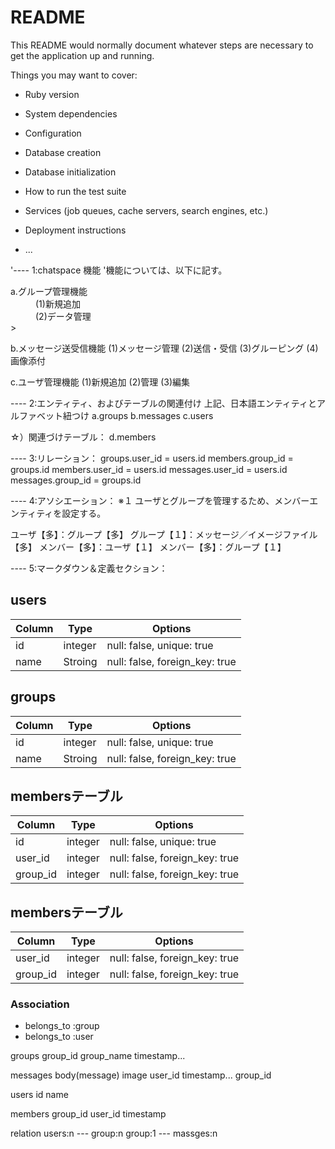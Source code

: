 # README

This README would normally document whatever steps are necessary to get the
application up and running.

Things you may want to cover:

* Ruby version

* System dependencies

* Configuration

* Database creation

* Database initialization

* How to run the test suite

* Services (job queues, cache servers, search engines, etc.)

* Deployment instructions

* ...

'---- 1:chatspace 機能
'機能については、以下に記す。
<dl>
  <dt>a.グループ管理機能</dt>
    <dd>(1)新規追加</dd>
    <dd>(2)データ管理</dd>>
</dl>






b.メッセージ送受信機能
  (1)メッセージ管理
  (2)送信・受信
  (3)グルーピング
  (4)画像添付

c.ユーザ管理機能
  (1)新規追加
  (2)管理
  (3)編集

---- 2:エンティティ、およびテーブルの関連付け
上記、日本語エンティティとアルファベット紐つけ
  a.groups
  b.messages
  c.users

☆）関連づけテーブル：
  d.members

---- 3:リレーション：
  groups.user_id = users.id
  members.group_id = groups.id
  members.user_id = users.id
  messages.user_id = users.id
  messages.group_id = groups.id

---- 4:アソシエーション：
※１  ユーザとグループを管理するため、メンバーエンティティを設定する。

  ユーザ【多】：グループ【多】
  グループ【１】：メッセージ／イメージファイル【多】
  メンバー【多】：ユーザ【１】
  メンバー【多】：グループ【１】

---- 5:マークダウン＆定義セクション：

## users

|Column       |Type     |Options                                      |
|------       |----     |-------                                      |
|id           |integer  |null: false, unique: true                    |
|name         |Stroing  |null: false, foreign_key: true               |


## groups

|Column       |Type     |Options                                      |
|------       |----     |-------                                      |
|id           |integer  |null: false, unique: true                    |
|name         |Stroing  |null: false, foreign_key: true               |

## membersテーブル

|Column       |Type     |Options                                      |
|------       |----     |-------                                      |
|id           |integer  |null: false, unique: true                    |
|user_id      |integer  |null: false, foreign_key: true               |
|group_id     |integer  |null: false, foreign_key: true               |




## membersテーブル

|Column|Type|Options|
|------|----|-------|
|user_id|integer|null: false, foreign_key: true|
|group_id|integer|null: false, foreign_key: true|

### Association
- belongs_to :group
- belongs_to :user






groups
  group_id
  group_name
  timestamp...

messages
  body(message)
  image
  user_id
  timestamp...
  group_id

users
  id
  name

members
  group_id
  user_id
  timestamp

relation
 users:n --- group:n
 group:1 --- massges:n








